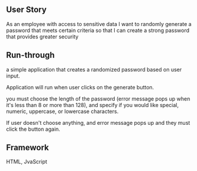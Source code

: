## User Story
As an employee with access to sensitive data
I want to randomly generate a password that meets certain criteria
so that I can create a strong password that provides greater security

## Run-through
a simple application that creates a randomized password based on user input.

Application will run when user clicks on the generate button.

you must choose the length of the password (error message pops up when it's less than 8 or more than 128), and specify if you would like special, numeric, uppercase, or lowercase characters. 

If user doesn't choose anything, and error message pops up and they must click the button again.

## Framework
HTML, JvaScript
